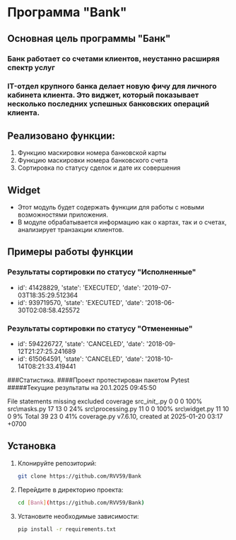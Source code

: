# Программа "Bank"

## Основная цель программы "Банк"
### Банк работает со счетами клиентов, неустанно расширяя спектр услуг
### IT-отдел крупного банка делает новую фичу для личного кабинета клиента. Это виджет, который показывает несколько последних успешных банковских операций клиента. 

## Реализовано функции:
1. Функцию маскировки номера банковской карты 
2. Функцию маскировки номера банковского счета
3. Сортировка по статусу сделок и дате их совершения

## Widget
* Этот модуль будет содержать функции для работы с новыми возможностями приложения.
* В модуле обрабатывается информацию как о картах, так и о счетах, анализирует транзакции клиентов.

## Примеры работы функции
### Результаты сортировки по статусу "Исполненные"
+ id': 41428829, 'state': 'EXECUTED', 'date': '2019-07-03T18:35:29.512364
+ id': 939719570, 'state': 'EXECUTED', 'date': '2018-06-30T02:08:58.425572


### Результаты сортировки по статусу "Отмененные"
+ id': 594226727, 'state': 'CANCELED', 'date': '2018-09-12T21:27:25.241689
+ id': 615064591, 'state': 'CANCELED', 'date': '2018-10-14T08:21:33.419441


###Статистика.
####Проект протестирован пакетом Pytest
#####Текущие результаты на 20.1.2025 09:45:50

File	statements	missing	excluded	coverage
src\__init__.py	0	0	0	100%
src\masks.py	17	13	0	24%
src\processing.py	11	0	0	100%
src\widget.py	11	10	0	9%
Total	39	23	0	41%
coverage.py v7.6.10, created at 2025-01-20 03:17 +0700
## Установка

1. Клонируйте репозиторий:
   ```bash
   git clone https://github.com/RVV59/Bank
   ```
2. Перейдите в директорию проекта:
   ```bash
   cd [Bank](https://github.com/RVV59/Bank)
   ```
3. Установите необходимые зависимости:
   ```bash
   pip install -r requirements.txt
   ```